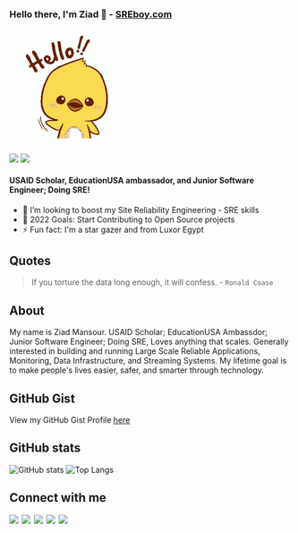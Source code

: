 ### Hello there, I'm Ziad 👾 - [SREboy.com](https://www.SREboy.com)
![Hello](https://github.com/ZiadMansourM/ZiadMansourM/raw/master/hello.gif)

[![](https://komarev.com/ghpvc/?username=ZiadMansourM&color=blue&label=Profile%20Views)](https://github.com/ZiadMansourM/ZiadMansourM)
[![](https://img.shields.io/github/followers/ZiadMansourM?label=GitHub%20Followers)](https://github.com/ZiadMansourM)

#### USAID Scholar, EducationUSA ambassador, and Junior Software Engineer; Doing SRE!

- 👯 I’m looking to boost my Site Reliability Engineering - SRE skills
- 🥅 2022 Goals: Start Contributing to Open Source projects
- ⚡ Fun fact: I'm a star gazer and from Luxor Egypt

Quotes
-----
> If you torture the data long enough, it will confess. - `Ronald Coase`

About
-----
My name is Ziad Mansour. USAID Scholar; EducationUSA Ambassdor; Junior Software Engineer; Doing SRE, Loves anything that scales. Generally interested in building and running Large Scale Reliable Applications, Monitoring, Data Infrastructure, and Streaming Systems. My lifetime goal is to make people's lives easier, safer, and smarter through technology. 

GitHub Gist
-----------
View my GitHub Gist Profile [here](https://gist.github.com/ZiadMansourM)

GitHub stats
------------
![GitHub stats](https://github-readme-stats.vercel.app/api?username=ZiadMansourM&count_private&show_icons=true&theme=onedark)
![Top Langs](https://github-readme-stats.vercel.app/api/top-langs/?username=ZiadMansourM&theme=buefy&layout=compact)


Connect with me
---------------
[<img align="left" width="22px" src="https://cdn.jsdelivr.net/npm/simple-icons@v3/icons/twitter.svg" />][twitter]
[<img align="left" width="22px" src="https://cdn.jsdelivr.net/npm/simple-icons@v3/icons/linkedin.svg" />][linkedin]
[<img align="left" width="22px" src="https://cdn.jsdelivr.net/npm/simple-icons@v3/icons/instagram.svg" />][instagram]
[<img align="left" width="22px" src="https://cdn.jsdelivr.net/npm/simple-icons@v3/icons/whatsapp.svg" />][whatsapp]
[<img align="left" width="22px" src="https://cdn.jsdelivr.net/npm/simple-icons@v3/icons/facebook.svg" />][facebook]

</br>

[twitter]: https://twitter.com/Ziad_M_404
[facebook]: https://www.facebook.com/Ziad.M.404
[instagram]: https://www.instagram.com/ziad_m_404/
[linkedin]: https://www.linkedin.com/in/ziad-mansour/
[whatsapp]: https://wa.me/201021799950

<!--
**ZiadMansourM/ZiadMansourM** is a ✨ _special_ ✨ repository because its `README.md` (this file) appears on your GitHub profile.

Here are some ideas to get you started:

- 🔭 I’m currently working on ...
- 🌱 I’m currently learning ...
- 👯 I’m looking to collaborate on ...
- 🤔 I’m looking for help with ...
- 💬 Ask me about ...
- 📫 How to reach me: ...
- 😄 Pronouns: ...
- ⚡ Fun fact: ...
-->
